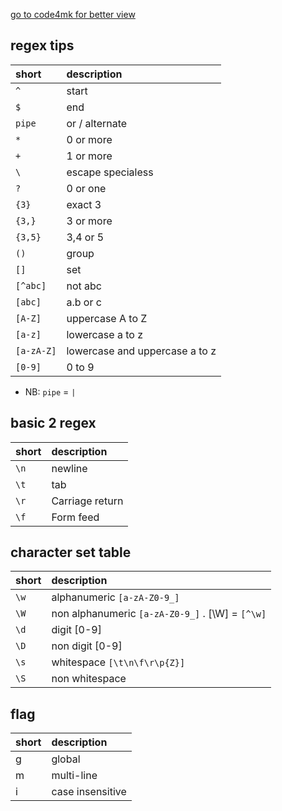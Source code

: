 
[go to code4mk for better view](https://code4mk.org/javascript-developer/js/regex)

## regex tips

|short    | description     |
| :------------- | :------------- |
|`^`|start|
|`$`|end|
|`pipe`|or / alternate|
|`*`|0 or more|
|`+`|1 or more|
|`\`|escape specialess|
|`?`|0 or one|
|`{3}`|exact 3|
|`{3,}`|3 or more|
|`{3,5}`|3,4 or 5|
|`()`|group|
|`[]`|set|
|`[^abc]`|not abc|
|`[abc]`|a.b or c|
|`[A-Z]`| uppercase A to Z|
|`[a-z]`| lowercase a to z|
|`[a-zA-Z]`| lowercase and uppercase a to z|
|`[0-9]`|0 to 9|

* NB:  `pipe` = `|`

## basic 2 regex


|short    | description     |
| :------------- | :------------- |
|`\n`|newline|
|`\t`|tab|
|`\r`|Carriage return|
|`\f`|Form feed|


## character set table


| short  | description     |
| :------------- | :------------- |
| `\w `    | alphanumeric `[a-zA-Z0-9_]` |
|`\W`| non alphanumeric `[a-zA-Z0-9_]` . [\W] = `[^\w]`|
|`\d`|digit [0-9]|
|`\D`|non digit [0-9]|
|`\s`|whitespace `[\t\n\f\r\p{Z}]`|
|`\S`|non whitespace|

## flag

| short  | description     |
| :------------- | :------------- |
| g    | global |
|m| multi-line|
|i|case i­nse­nsitive|

